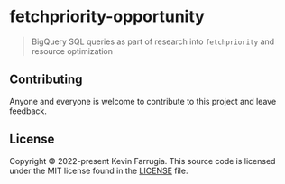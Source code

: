 # fetchpriority-opportunity
> BigQuery SQL queries as part of research into `fetchpriority` and resource optimization

## Contributing
Anyone and everyone is welcome to contribute to this project and leave feedback.

## License
Copyright © 2022-present Kevin Farrugia. This source code is licensed under the MIT license found in the [LICENSE](./LICENSE) file.
